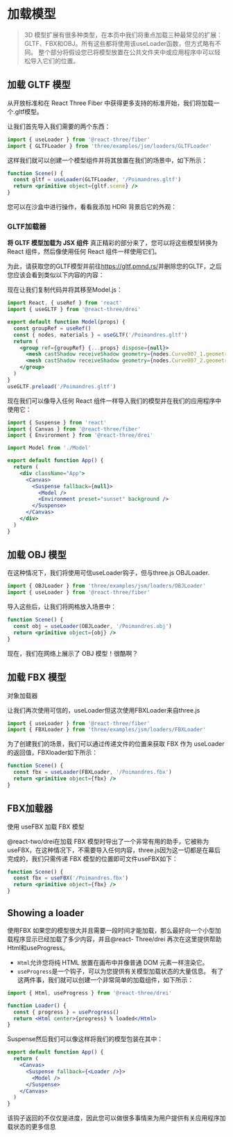 # 加载模型

> 3D 模型扩展有很多种类型，在本页中我们将重点加载三种最常见的扩展：GLTF、FBX和OBJ。所有这些都将使用该useLoader函数，但方式略有不同。
> 整个部分将假设您已将模型放置在公共文件夹中或应用程序中可以轻松导入它们的位置。

## 加载 GLTF 模型

从开放标准和在 React Three Fiber 中获得更多支持的标准开始，我们将加载一个.gltf模型。

让我们首先导入我们需要的两个东西：

```jsx
import { useLoader } from '@react-three/fiber'
import { GLTFLoader } from 'three/examples/jsm/loaders/GLTFLoader'
```

这样我们就可以创建一个模型组件并将其放置在我们的场景中，如下所示：

```jsx
function Scene() {
  const gltf = useLoader(GLTFLoader, '/Poimandres.gltf')
  return <primitive object={gltf.scene} />
}
```

您可以在沙盒中进行操作，看看我添加 HDRI 背景后它的外观：

### GLTF加载器

**将 GLTF 模型加载为 JSX 组件**
真正精彩的部分来了，您可以将这些模型转换为 React 组件，然后像使用任何 React 组件一样使用它们。

为此，请获取您的GLTF模型并前往<https://gltf.pmnd.rs/>并删除您的GLTF，之后您应该会看到类似以下内容的内容：

现在让我们复制代码并将其移至Model.js：

```jsx
import React, { useRef } from 'react'
import { useGLTF } from '@react-three/drei'

export default function Model(props) {
  const groupRef = useRef()
  const { nodes, materials } = useGLTF('/Poimandres.gltf')
  return (
    <group ref={groupRef} {...props} dispose={null}>
      <mesh castShadow receiveShadow geometry={nodes.Curve007_1.geometry} material={materials['Material.001']} />
      <mesh castShadow receiveShadow geometry={nodes.Curve007_2.geometry} material={materials['Material.002']} />
    </group>
  )
}
useGLTF.preload('/Poimandres.gltf')

```

现在我们可以像导入任何 React 组件一样导入我们的模型并在我们的应用程序中使用它：

```jsx
import { Suspense } from 'react'
import { Canvas } from '@react-three/fiber'
import { Environment } from '@react-three/drei'

import Model from './Model'

export default function App() {
  return (
    <div className="App">
      <Canvas>
        <Suspense fallback={null}>
          <Model />
          <Environment preset="sunset" background />
        </Suspense>
      </Canvas>
    </div>
  )
}
```

## 加载 OBJ 模型

在这种情况下，我们将使用可信useLoader钩子，但与three.js OBJLoader.

```jsx
import { OBJLoader } from 'three/examples/jsm/loaders/OBJLoader'
import { useLoader } from '@react-three/fiber'
```

导入这些后，让我们将网格放入场景中：

```jsx
function Scene() {
  const obj = useLoader(OBJLoader, '/Poimandres.obj')
  return <primitive object={obj} />
}
```

现在，我们在网络上展示了 OBJ 模型！很酷啊？

## 加载 FBX 模型

对象加载器

让我们再次使用可信的，useLoader但这次使用FBXLoader来自three.js

```jsx
import { useLoader } from '@react-three/fiber'
import { FBXLoader } from 'three/examples/jsm/loaders/FBXLoader'
```

为了创建我们的场景，我们可以通过传递文件的位置来获取 FBX 作为 useLoader 的返回值，FBXloader如下所示：

```jsx
function Scene() {
  const fbx = useLoader(FBXLoader, '/Poimandres.fbx')
  return <primitive object={fbx} />
}
```

## FBX加载器

使用 useFBX 加载 FBX 模型

@react-two/drei在加载 FBX 模型时导出了一个非常有用的助手，它被称为useFBX，在这种情况下，不需要导入任何内容，three.js因为这一切都是在幕后完成的，我们只需传递 FBX 模型的位置即可文件useFBX如下：

```jsx
function Scene() {
  const fbx = useFBX('/Poimandres.fbx')
  return <primitive object={fbx} />
}
```

## Showing a loader

使用FBX
如果您的模型很大并且需要一段时间才能加载，那么最好向一个小型加载程序显示已经加载了多少内容，并且@react- Three/drei 再次在这里提供帮助Html和useProgress。

- `Html`允许您将纯 HTML 放置在画布中并像普通 DOM 元素一样渲染它。
- `useProgress`是一个钩子，可以为您提供有关模型加载状态的大量信息。
有了这两件事，我们就可以创建一个非常简单的加载组件，如下所示：

```jsx
import { Html, useProgress } from '@react-three/drei'

function Loader() {
  const { progress } = useProgress()
  return <Html center>{progress} % loaded</Html>
}
```

Suspense然后我们可以像这样将我们的模型包装在其中：

```jsx
export default function App() {
  return (
    <Canvas>
      <Suspense fallback={<Loader />}>
        <Model />
      </Suspense>
    </Canvas>
  )
}
```

该钩子返回的不仅仅是进度，因此您可以做很多事情来为用户提供有关应用程序加载状态的更多信息
